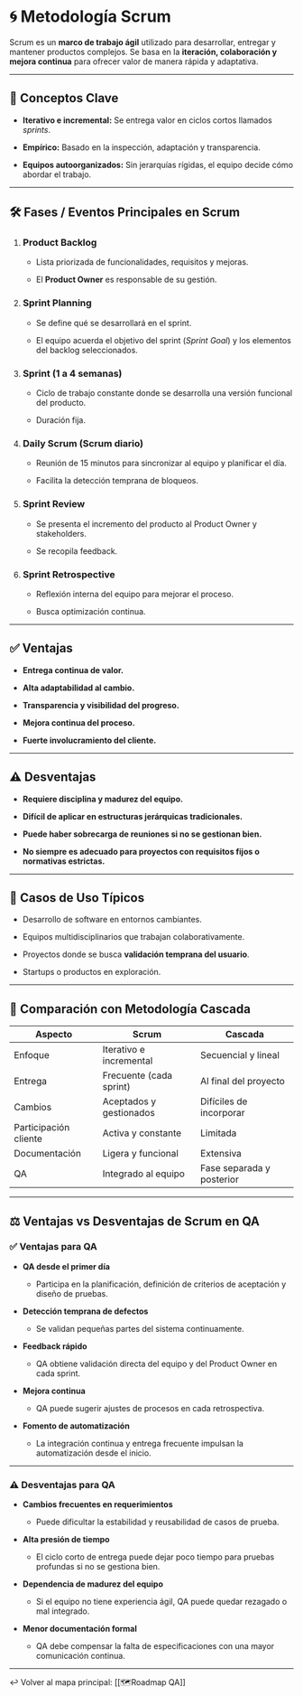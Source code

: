 # 🌀 Metodología Scrum

Scrum es un **marco de trabajo ágil** utilizado para desarrollar, entregar y mantener productos complejos. Se basa en la **iteración, colaboración y mejora continua** para ofrecer valor de manera rápida y adaptativa.

---

## 📌 Conceptos Clave

- **Iterativo e incremental:** Se entrega valor en ciclos cortos llamados _sprints_.
    
- **Empírico:** Basado en la inspección, adaptación y transparencia.
    
- **Equipos autoorganizados:** Sin jerarquías rígidas, el equipo decide cómo abordar el trabajo.
    

---

## 🛠️ Fases / Eventos Principales en Scrum

1. ### **Product Backlog**
    
    - Lista priorizada de funcionalidades, requisitos y mejoras.
        
    - El **Product Owner** es responsable de su gestión.
        
2. ### **Sprint Planning**
    
    - Se define qué se desarrollará en el sprint.
        
    - El equipo acuerda el objetivo del sprint (_Sprint Goal_) y los elementos del backlog seleccionados.
        
3. ### **Sprint (1 a 4 semanas)**
    
    - Ciclo de trabajo constante donde se desarrolla una versión funcional del producto.
        
    - Duración fija.
        
4. ### **Daily Scrum (Scrum diario)**
    
    - Reunión de 15 minutos para sincronizar al equipo y planificar el día.
        
    - Facilita la detección temprana de bloqueos.
        
5. ### **Sprint Review**
    
    - Se presenta el incremento del producto al Product Owner y stakeholders.
        
    - Se recopila feedback.
        
6. ### **Sprint Retrospective**
    
    - Reflexión interna del equipo para mejorar el proceso.
        
    - Busca optimización continua.
        

---

## ✅ Ventajas

- **Entrega continua de valor.**
    
- **Alta adaptabilidad al cambio.**
    
- **Transparencia y visibilidad del progreso.**
    
- **Mejora continua del proceso.**
    
- **Fuerte involucramiento del cliente.**
    

---

## ⚠️ Desventajas

- **Requiere disciplina y madurez del equipo.**
    
- **Difícil de aplicar en estructuras jerárquicas tradicionales.**
    
- **Puede haber sobrecarga de reuniones si no se gestionan bien.**
    
- **No siempre es adecuado para proyectos con requisitos fijos o normativas estrictas.**
    

---

## 🧩 Casos de Uso Típicos

- Desarrollo de software en entornos cambiantes.
    
- Equipos multidisciplinarios que trabajan colaborativamente.
    
- Proyectos donde se busca **validación temprana del usuario**.
    
- Startups o productos en exploración.
    

---

## 🔁 Comparación con Metodología Cascada

|Aspecto|Scrum|Cascada|
|---|---|---|
|Enfoque|Iterativo e incremental|Secuencial y lineal|
|Entrega|Frecuente (cada sprint)|Al final del proyecto|
|Cambios|Aceptados y gestionados|Difíciles de incorporar|
|Participación cliente|Activa y constante|Limitada|
|Documentación|Ligera y funcional|Extensiva|
|QA|Integrado al equipo|Fase separada y posterior|

---

## ⚖️ Ventajas vs Desventajas de Scrum en QA

### ✅ **Ventajas para QA**

- **QA desde el primer día**
    
    - Participa en la planificación, definición de criterios de aceptación y diseño de pruebas.
        
- **Detección temprana de defectos**
    
    - Se validan pequeñas partes del sistema continuamente.
        
- **Feedback rápido**
    
    - QA obtiene validación directa del equipo y del Product Owner en cada sprint.
        
- **Mejora continua**
    
    - QA puede sugerir ajustes de procesos en cada retrospectiva.
        
- **Fomento de automatización**
    
    - La integración continua y entrega frecuente impulsan la automatización desde el inicio.
        

---

### ⚠️ **Desventajas para QA**

- **Cambios frecuentes en requerimientos**
    
    - Puede dificultar la estabilidad y reusabilidad de casos de prueba.
        
- **Alta presión de tiempo**
    
    - El ciclo corto de entrega puede dejar poco tiempo para pruebas profundas si no se gestiona bien.
        
- **Dependencia de madurez del equipo**
    
    - Si el equipo no tiene experiencia ágil, QA puede quedar rezagado o mal integrado.
        
- **Menor documentación formal**
    
    - QA debe compensar la falta de especificaciones con una mayor comunicación continua.

---

↩️ Volver al mapa principal: [[🗺️Roadmap QA]]